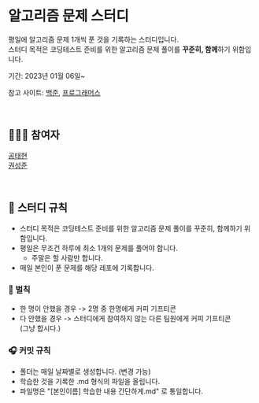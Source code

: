 # 알고리즘 문제 스터디
평일에 알고리즘 문제 1개씩 푼 것을 기록하는 스터디입니다. <br>
스터디 목적은 코딩테스트 준비를 위한 알고리즘 문제 풀이를 **꾸준히, 함께**하기 위함입니다.
<br>

기간: 2023년 01월 06일~ <br>

참고 사이트: [백준](https://www.acmicpc.net/), [프로그래머스](https://school.programmers.co.kr/learn/challenges) <br>

<br>

## 👨‍👧‍👧 참여자
[공태현](https://github.com/rhdtn311) <br>
[권성준](https://github.com/Seongjun-Kwon) <br>

<br>

## 📒 스터디 규칙
- 스터디 목적은 코딩테스트 준비를 위한 알고리즘 문제 풀이를 꾸준히, 함께하기 위함입니다.
- 평일은 무조건 하루에 최소 1개의 문제를 풀어야 합니다.
  - 주말은 할 사람만 합니다.
- 매일 본인이 푼 문제를 해당 레포에 기록합니다.

### 🧨 벌칙
- 한 명이 안했을 경우 -> 2명 중 한명에게 커피 기프티콘
- 다 안했을 경우 -> 스터디에게 참여하지 않는 다른 팀원에게 커피 기프티콘 <br>
(그냥 합시다.)

### 🎧 커밋 규칙
- 폴더는 매일 날짜별로 생성합니다. (변경 가능)
- 학습한 것을 기록한 .md 형식의 파일을 올립니다.
- 파일명은 "[본인이름] 학습한 내용 간단하게.md" 로 통일합니다.
